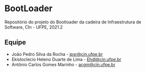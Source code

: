 # BootLoader
Repositório do projeto do Bootloader da cadeira de Infraestrutura de Software, CIn - UFPE, 2021.2


## Equipe

* João Pedro Silva da Rocha - jpsr@cin.ufpe.br
* Ekistoclecio Heleno Duarte de Lima - Ehdl@cin.ufpe.br
* Antônio Carlos Gomes Marinho - acgm@cin.ufpe.br


